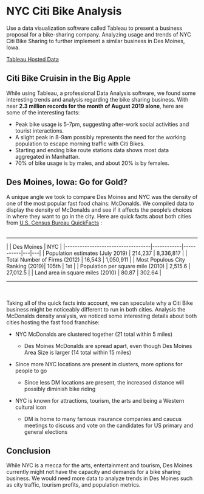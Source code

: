 # NYC Citi Bike Analysis
Use a data visualization software called Tableau to present a business proposal for a bike-sharing company. Analyzing usage and trends of NYC Citi Bike Sharing to further implement a similar business in Des Moines, Iowa. 

[Tableau Hosted Data](https://public.tableau.com/profile/sim.s5365#!/vizhome/shared/KH77JGYZS)

## Citi Bike Cruisin in the Big Apple 
While using Tableau, a professional Data Analysis software, we found some interesting trends and analysis regarding the bike sharing business. With near **2.3 million records for the month of August 2019 alone**, here are some of the interesting facts:

- Peak bike usage is 5-7pm, suggesting after-work social activities and tourist interactions. 
- A slight peak in 8-9am possibly represents the need for the working population to escape morning traffic with Citi Bikes.
- Starting and ending bike route stations data shows most data aggregated in Manhattan.
- 70% of bike usage is by males, and about 20% is by females.

## Des Moines, Iowa: Go for Gold?
A unique angle we took to compare Des Moines and NYC was the density of one of the most popular fast food chains: McDonalds. We compiled data to display the density of McDonalds and see if it affects the people’s choices in where they want to go in the city. Here are quick facts about both cities from [U.S. Census Bureau QuickFacts](https://www.census.gov/quickfacts/fact/table/US/PST045219) :
 <br></br>


***
|                                   | Des Moines | NYC       |
|-----------------------------------|------------|-----------|---|---|
| Population estimates (July 2019)  | 214,237    | 8,336,817 |
| Total Number of Firms (2012)      | 16,543     | 1,050,911 |
| Most Populous City Ranking  (2019)| 105th      | 1st       |
| Population per square mile (2010) | 2,515.6    | 27,012.5  |
| Land area in square miles (2010)  | 80.87      | 302.64    |
 
***
<br></br>
Taking all of the quick facts into account, we can speculate why a Citi Bike business might be noticeably different to run in both cities. Analysis the McDonalds density analysis, we noticed some interesting details about both cities hosting the fast food franchise:

- NYC McDonalds are clustered together (21 total within 5 miles)
    - Des Moines McDonalds are spread apart, even though Des Moines Area Size is larger (14 total within 15 miles) 

- Since more NYC locations are present in clusters, more options for people to go

    - Since less DM locations are present, the increased distance will possibly diminish bike riding 

- NYC is known for attractions, tourism, the arts and being a Western cultural icon
    - DM is home to many famous insurance companies and caucus meetings to discuss and vote on the candidates for US primary and general elections

## Conclusion
While NYC is a mecca for the arts, entertainment and tourism, Des Moines currently might not have the capacity and demands for a bike sharing business. We would need more data to analyze trends in Des Moines such as city traffic, tourism profits, and population metrics.   
